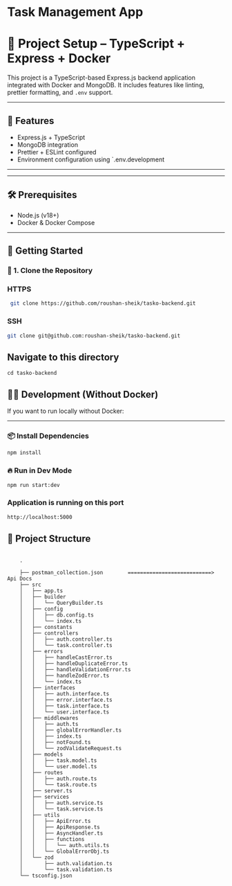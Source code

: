 # Task Management App

# 🚀 Project Setup – TypeScript + Express + Docker

This project is a TypeScript-based Express.js backend application integrated with Docker and MongoDB. It includes features like linting, prettier formatting, and `.env` support.

---

## 🧾 Features

- Express.js + TypeScript
- MongoDB integration
- Prettier + ESLint configured
- Environment configuration using `.env.development

---

---

## 🛠️ Prerequisites

- Node.js (v18+)
- Docker & Docker Compose

---

## 🚦 Getting Started

### 🔁 1. Clone the Repository

### HTTPS

```bash
 git clone https://github.com/roushan-sheik/tasko-backend.git
```

### SSH

```bash
git clone git@github.com:roushan-sheik/tasko-backend.git

```

## Navigate to this directory

```
cd tasko-backend
```

## 👨‍💻 Development (Without Docker)

If you want to run locally without Docker:

---

### 📦 Install Dependencies

```bash
npm install
```

### 🔥 Run in Dev Mode

```bash
npm run start:dev
```

### Application is running on this port

```bash
http://localhost:5000
```

## 📁 Project Structure

```

    .

    ├── postman_collection.json        ===========================> Api Docs
    ├── src
    │   ├── app.ts
    │   ├── builder
    │   │   └── QueryBuilder.ts
    │   ├── config
    │   │   ├── db.config.ts
    │   │   └── index.ts
    │   ├── constants
    │   ├── controllers
    │   │   ├── auth.controller.ts
    │   │   └── task.controller.ts
    │   ├── errors
    │   │   ├── handleCastError.ts
    │   │   ├── handleDuplicateError.ts
    │   │   ├── handleValidationError.ts
    │   │   ├── handleZodError.ts
    │   │   └── index.ts
    │   ├── interfaces
    │   │   ├── auth.interface.ts
    │   │   ├── error.interface.ts
    │   │   ├── task.interface.ts
    │   │   └── user.interface.ts
    │   ├── middlewares
    │   │   ├── auth.ts
    │   │   ├── globalErrorHandler.ts
    │   │   ├── index.ts
    │   │   ├── notFound.ts
    │   │   └── zodValidateRequest.ts
    │   ├── models
    │   │   ├── task.model.ts
    │   │   └── user.model.ts
    │   ├── routes
    │   │   ├── auth.route.ts
    │   │   └── task.route.ts
    │   ├── server.ts
    │   ├── services
    │   │   ├── auth.service.ts
    │   │   └── task.service.ts
    │   ├── utils
    │   │   ├── ApiError.ts
    │   │   ├── ApiResponse.ts
    │   │   ├── AsyncHandler.ts
    │   │   ├── functions
    │   │   │   └── auth.utils.ts
    │   │   └── GlobalErrorObj.ts
    │   └── zod
    │       ├── auth.validation.ts
    │       └── task.validation.ts
    └── tsconfig.json
```
